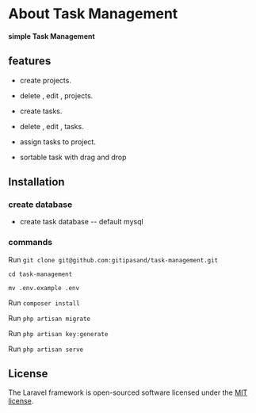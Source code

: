 # About Task Management

#### simple Task Management

## features
- create projects.
- delete , edit , projects.


- create tasks.
- delete , edit , tasks.
- assign tasks to project.
- sortable task with drag and drop

## Installation

### create database

- create task database -- default mysql

### commands

Run `git clone git@github.com:gitipasand/task-management.git`

`cd task-management`

`mv .env.example .env`

Run `composer install`

Run `php artisan migrate`

Run `php artisan key:generate`

Run `php artisan serve`


## License

The Laravel framework is open-sourced software licensed under the [MIT license](https://opensource.org/licenses/MIT).

